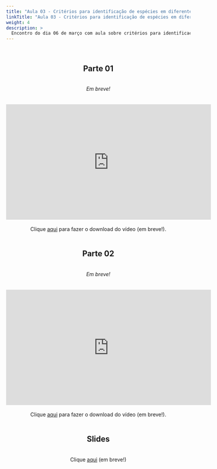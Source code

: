 ```yaml
---
title: "Aula 03 - Critérios para identificação de espécies em diferentes organismos - seleção de genes apropriados e problemas frequentemente encontrados"
linkTitle: "Aula 03 - Critérios para identificação de espécies em diferentes organismos - seleção de genes apropriados e problemas frequentemente encontrados"
weight: 4
description: >
  Encontro do dia 06 de março com aula sobre critérios para identificação de espécies em diferentes organismos: seleção de genes apropriados e problemas frequentemente encontrados
---
```


<br>
<div align="center">
<h2>Parte 01</h2>
<br>
<i>Em breve!</i>
<br><br><br>
<iframe width="560" height="315" src="https://www.youtube.com/embed/" frameborder="0" allow="accelerometer; autoplay; clipboard-write; encrypted-media; gyroscope; picture-in-picture" allowfullscreen></iframe>
<br><br>
Clique <a href="https://photos.app.goo.gl/">aqui</a> para fazer o download do vídeo (em breve!).
<br><br>

<h2>Parte 02</h2>
<br>
<i>Em breve!</i>
<br><br><br>
<iframe width="560" height="315" src="https://www.youtube.com/embed/" frameborder="0" allow="accelerometer; autoplay; clipboard-write; encrypted-media; gyroscope; picture-in-picture" allowfullscreen></iframe>
<br><br>
Clique <a href="https://photos.app.goo.gl/">aqui</a> para fazer o download do vídeo (em breve!).
<br><br>

<h2>Slides</h2>
<br>
Clique <a href="">aqui</a> (em breve!)
</div>